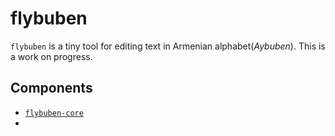 # flybuben
`flybuben` is a tiny tool for editing text in Armenian alphabet(*Aybuben*).
This is a work on progress.

## Components
- [`flybuben-core`](./flybuben-core/README.md)
- 
